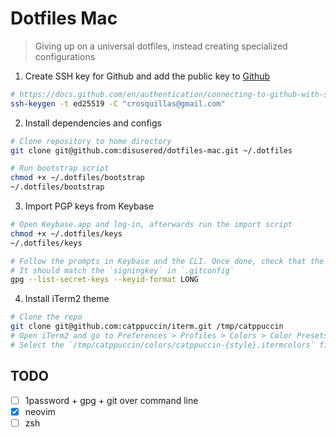 # Dotfiles Mac

> Giving up on a universal dotfiles, instead creating specialized configurations

1. Create SSH key for Github and add the public key to [Github](https://github.com/settings/keys)
  ```sh
  # https://docs.github.com/en/authentication/connecting-to-github-with-ssh/generating-a-new-ssh-key-and-adding-it-to-the-ssh-agent
  ssh-keygen -t ed25519 -C "crosquillas@gmail.com"
  ```

2. Install dependencies and configs
  ```sh
  # Clone repository to home directory
  git clone git@github.com:disusered/dotfiles-mac.git ~/.dotfiles

  # Run bootstrap script
  chmod +x ~/.dotfiles/bootstrap
  ~/.dotfiles/bootstrap
  ```

3. Import PGP keys from Keybase
  ```sh
  # Open Keybase.app and log-in, afterwards run the import script
  chmod +x ~/.dotfiles/keys
  ~/.dotfiles/keys

  # Follow the prompts in Keybase and the CLI. Once done, check that the secret key was imported
  # It should match the `signingkey` in `.gitconfig`
  gpg --list-secret-keys --keyid-format LONG
  ```

4. Install iTerm2 theme
  ```sh
  # Clone the repo
  git clone git@github.com:catppuccin/iterm.git /tmp/catppuccin
  # Open iTerm2 and go to Preferences > Profiles > Colors > Color Presets > Import
  # Select the `/tmp/catppuccin/colors/catppuccin-{style}.itermcolors` files in the repo
  ```

## TODO

- [ ] 1password + gpg + git over command line
- [x] neovim
- [ ] zsh
